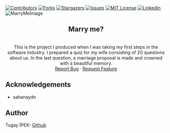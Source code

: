 [![Contributors][contributors-shield]][contributors-url]
[![Forks][forks-shield]][forks-url]
[![Stargazers][stars-shield]][stars-url]
[![Issues][issues-shield]][issues-url]
[![MIT License][license-shield]][license-url]
[![LinkedIn][linkedin-shield]][linkedin-url]
![MarryMeİmage](https://user-images.githubusercontent.com/87069084/133566961-ad9fcb2f-959d-405e-895f-7b265a9b85b4.PNG)
<br>

<p align="center">
  <h2 align="center">Marry me?</h2>
  <p align="center">
    <br /> This is the project I produced when I was taking my first steps in the software industry. I prepared a quiz for my wife consisting of 20 questions about us. In the last question, a marriage proposal is made and crowned with a beautiful memory.
    <br /> 
    <a href="https://github.com/tugayipek1/MarryMe/issues">Report Bug</a>
    ·
    <a href="https://github.com/tugayipek1/MarryMe/issues">Request Feature</a>
  </p>
</p>

## Acknowledgements

- sahanaydn

## Author
Tugay İPEK- <a href="https://github.com/tugayipek1">Github</a>

[contributors-shield]: https://img.shields.io/github/contributors/tugayipek1/Quiz-MarryMe.svg?style=for-the-badge
[contributors-url]: https://github.com/tugayipek1/Quiz-MarryMe/graphs/contributors
[forks-shield]: https://img.shields.io/github/forks/tugayipek1/Quiz-MarryMe.svg?style=for-the-badge
[forks-url]: https://github.com/tugayipek1/Quiz-MarryMe/network/members
[stars-shield]: https://img.shields.io/github/stars/tugayipek1/Quiz-MarryMe.svg?style=for-the-badge
[stars-url]: https://github.com/tugayipek1/Quiz-MarryMe/stargazers
[issues-shield]: https://img.shields.io/github/issues/tugayipek1/Quiz-MarryMe.svg?style=for-the-badge
[issues-url]: https://github.com/tugayipek1/Quiz-MarryMe/issues
[license-shield]: https://img.shields.io/github/license/tugayipek1/Quiz-MarryMe.svg?style=for-the-badge
[license-url]: https://github.com/tugayipek1/Quiz-MarryMe/blob/main/LICENSE
[linkedin-shield]: https://img.shields.io/badge/-LinkedIn-black.svg?style=for-the-badge&logo=linkedin&colorB=555
[linkedin-url]: https://www.linkedin.com/in/tugay-ipek-5523ab188

